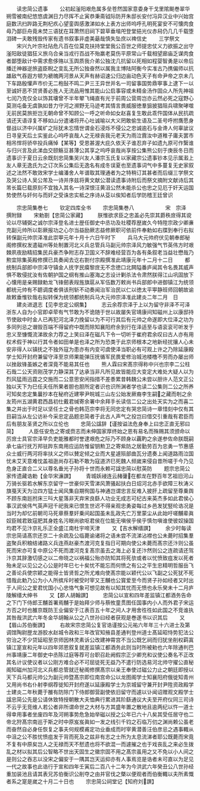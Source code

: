 <!-- { "loadSidebar": true } -->
　　读忠简公遗事
　　公初起滏阳艰危属多垒苍然国家意委身干戈里隂颷巻翠华朔雪被南纪悠悠虞渊日力尽挥不止寅恭秉斋钺际防开朱邸长安付冯异汉业中兴始宫庭数汛扫跸路无荆杞疚心望銮舆感激涕如水上表方出师呜呼孔明死宴安不可懐肉食毋乃鄙巨舟竟未焚三语犹在耳萧然旧祠下碧草垂堦戺登堂挹光仪赤舄仍几几千载堕泪碑一夫敢残毁传家有遗书叙事非虚美朂哉慎失坠庶以禆信史
　　三学祭文
　　宋兴九叶宗社阽危凡百在位莫克扶持堂堂我公百世之师提忠仗义力欲振之出守滏阳敌徒猖狂义旅乌合亲当戎行百战不殆羸老莫伤平原常山千载相望廊庙乏谋肉食者鄙堕敌计中需求愈侈赂以玉舆质我介弟公独沈几抗留以死相如程婴智勇是以帝后播迁神器逆旅盗臣睨之变乱无所公独奋然以属我主博陆阿衡今实准古乃携偏师以抗雄敌气吞遐方顿为褫魄两河景从天声有赫诏速公归边亩动色天子有命尹帝之京未几下车路殷懽声市价无二枹鼔不鸣二尹三王异世并名一司留事国势鼎寕事上逮下一以至诚奸恶不贷贤善必旌人无流品用惟其能山公启事容或未精金汤作固众人所先神祖七闰乃克仅全以饰其壊曾不半年翚飞绳直有光于前周公营周岂亦云然必死之寇野心莫测屯备无虞孰如昔力守河之濒野无马迹考其情言畏威服徳羣狙披猖阻兵啸聚哮噬无前民莫旅拒岂无朝命曾不知顾公一呼之听命如女赵喜复生敢此乖忤国体从民抗疏请还天语谆复不移如山分遣诸将开心吐诚喻以大义罔敢偷生语及二圣号呼拊膺愿身督战以济中兴属纩之际犹未忘情世谓金石浸烁不侵公之忠诚逾石与金谗人何辜訿议日寻皇天后土实鉴此心呜呼哀哉人之无禄丧我元老天为雨泣霣汝中道稚子庸夫罢市相吊悍将骄卒投兵痛悼【某等】受恩甚渥大庇久依天子谁忍弃子如遗九原可作繄谁与归兴言及此涕血交颐觞豆甚薄公其享之呜呼哀哉尚享按公集熊公刻于庚辰冬日而遗事识于夏日云余既刻忠简集吴兴友人潘宗玉氏复以家藏宗公遗事钞本见示属瀫上友人章无逸氏为之订次系公集后无逸名有成冬误夏也至遗事词气中多蔓复无史家叙述之法然不敢效宋学士编潘舍人年谱取其理通者为之特稍订其甚者而后缀三学祭文及哭公诗人吴公芾及一诗并序兹将黄文献公潜读遗事诗附后而祭文摘附文献诗后其芾长篇巳载原刻不宜独入其名一诗深恨汪黄沮公然未能杀公也忠之见厄于奸天运国势使然与奸何与而奸之受诛忠实柢之序诗从芟以俟知者后学防稽王廷曾识






　　宗忠简集巻七
　　钦定四库全书
　　宗忠简集巻八　　　　　　宋　宗泽　撰附録
　　宋勅劄【忠简公家藏】
　　朕惟欲求臣之忠盖必先崇其爵秩庻得其谠论以尽辅弼之诚尔宗泽登名进士歴任御史中丞功及社稷荐歴嵗久今特陞宗政少卿亷充副元帅所以彰厥报功之心尔当益励厥志益修厥职可依前件奉勅如右牒到奉行右拟转保副元帅宗泽准此崇寕元年十月十六日午时下
　　兵马大元帅府伏见朝奉郎秘阁修撰权发遣磁州等处制置河北义兵总管兵马副元帅宗泽风力敏强气节英伟方时艰棘夙夜励精招集民兵豪杰争附志存卫国义不辞难经营百为各有条叙老当益壮懋哉乃勲宜除集英殿修撰已具奏闻去讫右劄付宗殿撰准此靖康元年十二月十二日
　　都统制兵部郎中宗泽守镇金人抚字民瘼黎庻无不念徳口北闗隘番庐闻其令名畏其威声惧不敢侵扰汝有佐朝护国之纲有推山塞海之志设计剿杀法令肃然朕得江山巩固放下心懐用是亲赐録勅龙飞锋劒表叚旌旗扈从军伍数万敕尚书兵部郎中进御镇江为统领都统元帅有不聼调度者俱该刑斩不动奏闻治军治民以仁以徳太平寕静班师回朝故谕故敕垂惟钦哉右拟转保为统领都统制兵马大元帅宗泽准此建炎二年二月　日
　　建炎进退志【见李忠定公纲集】
　　志云余荐宗泽于上以为留守非泽不可泽浙东人自为小官即卓荦有气节敢为不诡随于世以故屡失官靖康间知磁州上以康邸持节使敌中时金人已再犯河北泽力挽留以为不可行其后有元帅之命遂即大位泽之功为多同列忌之谮毁百端不得留府中既而除知襄阳府余到行在泽适至与语衮衮可听发于忠义至慷慨流涕故余力荐之上笑曰泽在磁凡下令一切听于崔府君余叹曰古人亦有用权术假于神以行其令者如田单是也泽之所为恐类于此京师根本之地新经扰攘人心未安非得人以镇抚之不独外寇为患亦有内变可虞使泽当职必有可观上许之乃除延康殿学士知开封府兼留守泽至京师果能弹压抚循军民畏爱修治城池楼橹不劳而办屡出师以挫敌锋虽嫉之者深竟不能易其任也
　　熊人霖曰宋髙宗得称中兴也宗李二公柱石哉二公天资刚茂学力静深其了达承当非凡所见故皆能应大变定大难处大疑人以为烈风猛雨迅霆之交施而二公意思安闲指措不差黍累昔韩魏公未尝以胆许人范文正公独以天下为巳任夫任所果者胆也胆所定者识也识所渊者学也读二公集则二公之所养可知矣忠定集曩抄本在秘府近建寕尹皖城三山左公始发厥裔李生嗣之藏而剞之余友筠州五湖黄君西昌初仕戴君缄寄余署中余拜手长读信二公之出处天实为之而喜二集之并出于时足以坚任士之骨也韩范宗李将无同忠定有哭忠简诗一章惜刻中仅有其目嗣当从左公访补今采忠定品题忠简者于此古人声气之投岂曰借交引重哉有君臣而后有朋友圣贤之所以立伦也
　　忠简公諡辞【谨按谥法危身奉上曰忠正直无邪曰简】
　　人臣任安危之寄或赍志而未伸国家厚终始之恩有易名而殊赐其须颁命以厉庻士具官宗泽早负吏能雅都时誉逮艰危之际乃不顾身以覊靮之余遂参佐命朕既嗣承七庙行抚万邦驻跸东南用应运防惟留钥勲卫之寄紫防之居勤劳百为忠勇一节惠感众士威行两河将率扶义之师以賛定倾之业而大星遽殒部曲瓦分遗奏上闻道路雨泣国忧未艾天意难忱盖祖逖尚存石勒不敢为寇道济巳死魏人频嵗来侵自昔所嗟于今乃见危身正直合二义以尊名垂光子孙将十世而永赖可諡忠简以慰英防
　　题宗忠简公家传遗藏诰勅【金华宋濓譔】
　　青城妖祲连云赭虇在都龙在野百年艺祖旧河山万骑长驱若水解东京留守一世豪仰天雪涕风萧骚起扶白日炤河北赤手欲障三秋涛义旗戞天天为泣四方猛士闻风集自期徇国与神通岂谓忠言反难入披肝上疏留至尊乗舆不顾东南廵拊床三呌大星落非天弃宋良繇人功业无成志可纪古来英杰多如此君侯心事汉武侯伟气英声冠千祀我来已恨生世迟不得亲观忠勇姿每过乡邑发犹竪纶诰况是当时为却忆前朝司马死章蔡羣奸乗间起国虽未乱政先亡万里蒙尘从此始吁嗟黼辈眞奴臣贼君致寇肥其身姓名污眼尚欲呕君侯在位能无嗔侯乎侯乎慎勿嗔谁使彼奴操国均君不见汴京礼乐正全盛江南杜宇啼天津
　　又【吉水解缙譔】
　　余少时每读宗忠简请髙宗还京二十余疏及公临薨谕诸将之语未尝不流涕沾襟也公未薨时招集羣盗聚兵积粮结诸路义兵连燕赵豪杰渡河克复指日可期向使公未薨而髙宗还汴则公虽死而宋亦可复中原公不死而渡河克复髙宗虽去之海上必复还汴然则公之连疏请还驾汴京其辞激切感之以二帝晓之以祸福公殆亦防知其将死欤或者以忧愤致疽发以死者殆未足以见公之心公是时年巳七十矣忧不能忘而何愤之有公之平生忠精明哲服岳飞之善论兵使宗颖之能得士皆贤哲之所尤难向使髙宗能以颖代公以飞副之公死犹不死惜哉此勅乃公为小人所摈斥时被受时宰又王黼也公寳爱至今而贤子孙如经者又时出于人间公之爱君忧国小心忠恪气象可想见故有以知其忧而无愤也永乐癸未十二月庐陵解缙大绅书
　　又【郡人胡翰譔】
　　忠简公以宣和四年差监镇江都酒务告命之下门下侍郎王黼首署焉黼于是始拜少师与蔡攸童贯图任国事内小人而外君子宋运方否之时也雒京既防王业偏安于江表百五十年之间人才用舍徃徃如此国之不竞谁执其咎哉洪武六年冬金华胡翰从公之八世孙曰经者获观是巻遂书以识其后
　　又【眉山苏伯衡譔】
　　右故宋宗忠简公复官诰谨按公元祐六年年三十六进士及第调馆陶尉歴龙游胶水赵城令政和三年改官知掖县差通判登州道士髙延昭恃势犯法公穷治之不少贷延昭至京师因林灵素诉公改建神霄宫不当公既乞祠而归犹坐削权羁寘镇江寔宣和元年以四年郊恩叙复就差监镇江都酒务此则当时所被勑也六年除通判巴州事靖康二年御史中丞陈过庭等荐可台职召赴阙假宗正少卿充和议使公奏名不正改其名计议使议者以公刚方难合必不可屈徒死无益乃不遣行防选易河北帅守擢公直秘阁知磁州加河北义兵都总管就迁秘阁修撰髙宗以亲王奉使过磁公力止之朝廷即授以天下兵马都元帅公为副元帅暨髙宗即位南宫命公以龙图阁学士知襄阳府俄徙知青州又用尚书右仆射李纲荐徙知开封府遂以延康殿学士为京城留守兼开封尹陞资政殿学士建炎二年秋薨于雒有防除门下侍郎御营副使依旧留守而遽以讣闻诏赠观文殿学士諡忠简公先是公请休致特授朝散大夫恤典行累进其阶繇通议大夫至开府仪同三司诗不云乎无竞维人若公者非所谓命世之大材与方其盛年置之散地且逾两纪以忤一道士得幸用事者坐废四年及河朔事势危急始举磁以授之公年已六十八矣其受任居守也二帝北狩髙宗南巡于斯之时中原岌岌眞如一发之线引千钧之石临万仞之渊尚赖公虽老而奋然自必身任恢复之事夫何规模甫定功业垂成而时宰黄潜善汪伯彦忌之遇事輙从中沮之公不胜忧愤疽发于背而死及之兹非有志之士所为太息流涕者耶公既薨而宋竟不复有中原矣岂人之无禄而天不憖遗也将不欲混一而遽摧之也于戏丧乱之来必生拨乱之材以拟其后公智略不世出天固生之徽宗固不用之髙宗虽用之又不免以小人间之是则公之吞志以没宋之偏安于一隅其岂天运抑亦有人事焉览是诰者未可直以为足见一代之故事也此诰行于宣和四年壬寅后二百八十二年为今洪武六年癸丑公八世孙经重加装池且请其表兄苏伯衡识公削夺之由并官伐之槩以便观者而伯衡輙以夫所素慨者系之寔是嵗之十月二十日也
　　宗忠简公祠堂记【知府刘譔】
